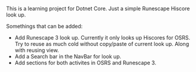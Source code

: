 This is a learning project for Dotnet Core. Just a simple Runescape Hiscore look up.

Somethings that can be added:
* Add Runescape 3 look up. Currently it only looks up Hiscores for OSRS. Try to reuse as much cold without copy/paste of current look up. Along with reusing view. 
* Add a Search bar in the NavBar for look up.
* Add sections for both activites in OSRS and Runescape 3.
